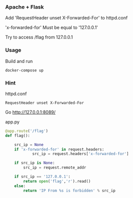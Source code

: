 ### Apache + Flask

Add 'RequestHeader unset X-Forwarded-For' to httpd.conf

'x-forwarded-for' Must be equal to '127.0.0.1'

Try to access /flag from 127.0.0.1

### Usage

Build and run
```
docker-compose up
```

### Hint
httpd.conf
```
RequestHeader unset X-Forwarded-For
```

Go http://127.0.0.1:8089/

app.py
``` python
@app.route('/flag')
def flag():

    src_ip = None
    if 'x-forwarded-for' in request.headers:
            src_ip = request.headers['x-forwarded-for']

    if src_ip is None:
        src_ip = request.remote_addr

    if src_ip == '127.0.0.1':
        return open('flag','r').read()
    else:
        return 'IP From %s is forbidden' % src_ip
```
